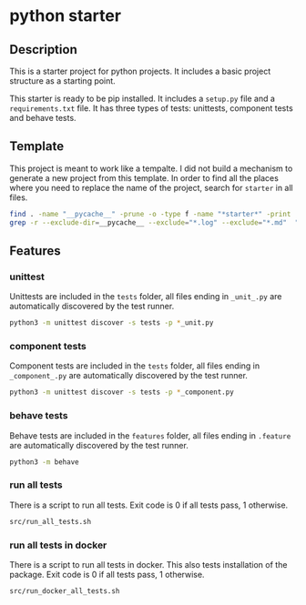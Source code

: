 # python starter

## Description

This is a starter project for python projects.
It includes a basic project structure as a starting point.

This starter is ready to be pip installed.
It includes a `setup.py` file and a `requirements.txt` file.
It has three types of tests: unittests, component tests and behave tests.

## Template

This project is meant to work like a tempalte.
I did not build a mechanism to generate a new project from this template.
In order to find all the places where you need to replace the name of the project, search for `starter` in all files.

```bash
find . -name "__pycache__" -prune -o -type f -name "*starter*" -print
grep -r --exclude-dir=__pycache__ --exclude="*.log" --exclude="*.md"  "starter" .
```

## Features

### unittest

Unittests are included in the `tests` folder, all files ending in `_unit_.py` are automatically discovered by the test runner.

```bash
python3 -m unittest discover -s tests -p *_unit.py
```

### component tests

Component tests are included in the `tests` folder, all files ending in `_component_.py` are automatically discovered by the test runner.

```bash
python3 -m unittest discover -s tests -p *_component.py
```

### behave tests

Behave tests are included in the `features` folder, all files ending in `.feature` are automatically discovered by the test runner.

```bash
python3 -m behave
```

### run all tests

There is a script to run all tests.
Exit code is 0 if all tests pass, 1 otherwise.

```bash
src/run_all_tests.sh
```

### run all tests in docker

There is a script to run all tests in docker.
This also tests installation of the package.
Exit code is 0 if all tests pass, 1 otherwise.

```bash
src/run_docker_all_tests.sh
```
